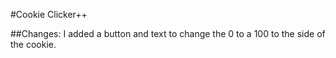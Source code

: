 #Cookie Clicker++

##Changes:
I added a button and text to change the 0 to a 100 to the side of the cookie.